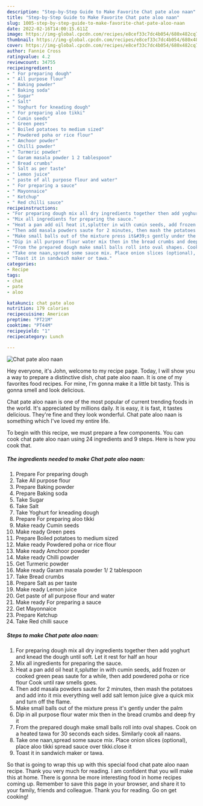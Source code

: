 ```yaml
---
description: "Step-by-Step Guide to Make Favorite Chat pate aloo naan"
title: "Step-by-Step Guide to Make Favorite Chat pate aloo naan"
slug: 1005-step-by-step-guide-to-make-favorite-chat-pate-aloo-naan
date: 2022-02-16T14:00:15.611Z
image: https://img-global.cpcdn.com/recipes/e8cef33c7dc4b054/680x482cq70/chat-pate-aloo-naan-recipe-main-photo.jpg
thumbnail: https://img-global.cpcdn.com/recipes/e8cef33c7dc4b054/680x482cq70/chat-pate-aloo-naan-recipe-main-photo.jpg
cover: https://img-global.cpcdn.com/recipes/e8cef33c7dc4b054/680x482cq70/chat-pate-aloo-naan-recipe-main-photo.jpg
author: Fannie Cross
ratingvalue: 4.2
reviewcount: 34755
recipeingredient:
- " For preparing dough"
- " All purpose flour"
- " Baking powder"
- " Baking soda"
- " Sugar"
- " Salt"
- " Yoghurt for kneading dough"
- " For preparing aloo tikki"
- " Cumin seeds"
- " Green pees"
- " Boiled potatoes to medium sized"
- " Powdered poha or rice flour"
- " Amchoor powder"
- " Chilli powder"
- " Turmeric powder"
- " Garam masala powder 1 2 tablespoon"
- " Bread crumbs"
- " Salt as per taste"
- " Lemon juice"
- " paste of all purpose flour and water"
- " For preparing a sauce"
- " Mayonnaice"
- " Ketchup"
- " Red chilli sauce"
recipeinstructions:
- "For preparing dough mix all dry ingredients together then add yoghurt and knead the dough until soft. Let it rest for half an hour"
- "Mix all ingredients for preparing the sauce."
- "Heat a pan add oil heat it,splutter in with cumin seeds, add frozen or cooked green peas saute for a while, then add powdered poha or rice flour Cook until raw smells goes."
- "Then add masala powders saute for 2 minutes, then mash the potatoes and add into it mix everything well add salt lemon juice give a quick mix and turn off the flame."
- "Make small balls out of the mixture press it&#39;s gently under the palm"
- "Dip in all purpose flour water mix then in the bread crumbs and deep fry it"
- "From the prepared dough make small balls roll into oval shapes. Cook on a heated tawa for 30 seconds each sides. Similarly cook all naans."
- "Take one naan,spread some sauce mix. Place onion slices (optional), place aloo tikki spread sauce over tikki.close it"
- "Toast it in sandwich maker or tawa."
categories:
- Recipe
tags:
- chat
- pate
- aloo

katakunci: chat pate aloo 
nutrition: 179 calories
recipecuisine: American
preptime: "PT21M"
cooktime: "PT44M"
recipeyield: "1"
recipecategory: Lunch

---
```



![Chat pate aloo naan](https://img-global.cpcdn.com/recipes/e8cef33c7dc4b054/680x482cq70/chat-pate-aloo-naan-recipe-main-photo.jpg)

Hey everyone, it's John, welcome to my recipe page. Today, I will show you a way to prepare a distinctive dish, chat pate aloo naan. It is one of my favorites food recipes. For mine, I'm gonna make it a little bit tasty. This is gonna smell and look delicious.

Chat pate aloo naan is one of the most popular of current trending foods in the world. It's appreciated by millions daily. It is easy, it is fast, it tastes delicious. They're fine and they look wonderful. Chat pate aloo naan is something which I've loved my entire life.




To begin with this recipe, we must prepare a few components. You can cook chat pate aloo naan using 24 ingredients and 9 steps. Here is how you cook that.

<!--inarticleads1-->

##### The ingredients needed to make Chat pate aloo naan:

1. Prepare  For preparing dough
1. Take  All purpose flour
1. Prepare  Baking powder
1. Prepare  Baking soda
1. Take  Sugar
1. Take  Salt
1. Take  Yoghurt for kneading dough
1. Prepare  For preparing aloo tikki
1. Make ready  Cumin seeds
1. Make ready  Green pees
1. Prepare  Boiled potatoes to medium sized
1. Make ready  Powdered poha or rice flour
1. Make ready  Amchoor powder
1. Make ready  Chilli powder
1. Get  Turmeric powder
1. Make ready  Garam masala powder 1/ 2 tablespoon
1. Take  Bread crumbs
1. Prepare  Salt as per taste
1. Make ready  Lemon juice
1. Get  paste of all purpose flour and water
1. Make ready  For preparing a sauce
1. Get  Mayonnaice
1. Prepare  Ketchup
1. Take  Red chilli sauce




<!--inarticleads2-->

##### Steps to make Chat pate aloo naan:

1. For preparing dough mix all dry ingredients together then add yoghurt and knead the dough until soft. Let it rest for half an hour
1. Mix all ingredients for preparing the sauce.
1. Heat a pan add oil heat it,splutter in with cumin seeds, add frozen or cooked green peas saute for a while, then add powdered poha or rice flour Cook until raw smells goes.
1. Then add masala powders saute for 2 minutes, then mash the potatoes and add into it mix everything well add salt lemon juice give a quick mix and turn off the flame.
1. Make small balls out of the mixture press it&#39;s gently under the palm
1. Dip in all purpose flour water mix then in the bread crumbs and deep fry it
1. From the prepared dough make small balls roll into oval shapes. Cook on a heated tawa for 30 seconds each sides. Similarly cook all naans.
1. Take one naan,spread some sauce mix. Place onion slices (optional), place aloo tikki spread sauce over tikki.close it
1. Toast it in sandwich maker or tawa.




So that is going to wrap this up with this special food chat pate aloo naan recipe. Thank you very much for reading. I am confident that you will make this at home. There is gonna be more interesting food in home recipes coming up. Remember to save this page in your browser, and share it to your family, friends and colleague. Thank you for reading. Go on get cooking!
